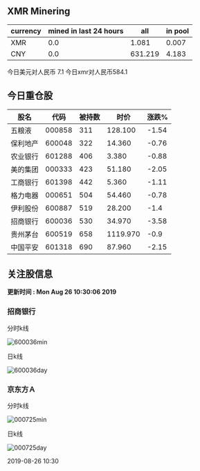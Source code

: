 ## XMR Minering

|currency|mined in last 24 hours|all|in pool|
|---|---|---|---|
|XMR|0.0|1.081|0.007|
|CNY|0.0|631.219|4.183|

今日美元对人民币 7.1	今日xmr对人民币584.1


## 今日重仓股 

|股名|代码|被持数|时价|涨跌%|
|---|---|---|---|---|
|五粮液|000858|311|128.100|-1.54|
|保利地产|600048|322|14.360|-0.76|
|农业银行|601288|406|3.380|-0.88|
|美的集团|000333|423|51.180|-2.05|
|工商银行|601398|442|5.360|-1.11|
|格力电器|000651|504|54.460|-0.78|
|伊利股份|600887|519|28.200|-1.4|
|招商银行|600036|530|34.970|-3.58|
|贵州茅台|600519|658|1119.970|-0.9|
|中国平安|601318|690|87.960|-2.15|

## 关注股信息
**更新时间 : Mon Aug 26 10:30:06 2019**
### 招商银行 
分时k线

![600036min](http://image.sinajs.cn/newchart/min/n/sh600036.gif)

日k线

![600036day](http://image.sinajs.cn/newchart/daily/n/sh600036.gif)

### 京东方Ａ 
分时k线

![000725min](http://image.sinajs.cn/newchart/min/n/sz000725.gif)

日k线

![000725day](http://image.sinajs.cn/newchart/daily/n/sz000725.gif)

2019-08-26 10:30